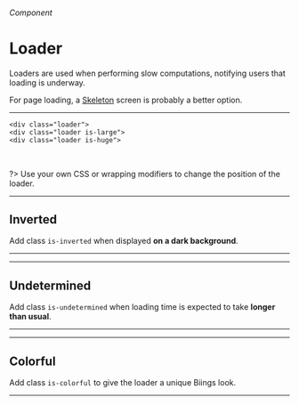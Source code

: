 <h6 class="subtitle is-5 has-text-grey">Component</h6><h1 class="title is-serif is-1">Loader</h1>
<p class="subtitle is-5">
    <span class="has-text-weight-semibold">Loaders</span> are used when performing slow computations, notifying users that loading is underway.
</p>

<div class="subtitle is-6">
    For page loading, a <a href="#/skeleton">Skeleton</a> screen is probably a better option.
</div>

<hr class="is-visible is-large">

<div class="box is-well is-large is-marginless has-text-centered">
    <div class="level">
        <div class="level-item"><div class="loader"></div></div>
        <div class="level-item"><div class="loader is-large"></div></div>
        <div class="level-item"><div class="loader is-huge"></div></div>
    </div>
</div>
    
    <div class="loader">
    <div class="loader is-large">
    <div class="loader is-huge">
<br>

?> Use your own CSS or wrapping modifiers to change the position of the loader.

<hr class="is-large is-visible">

<h2 class="title is-4">Inverted</h2>

Add class `is-inverted` when displayed <strong>on a dark background</strong>.

<hr class="is-small">

<div class="box has-background-grey-darker is-large has-text-centered">
    <div class="loader is-large is-inverted"></div>
</div>

<hr class="is-large is-visible">

<h2 class="title is-4">Undetermined</h2>

Add class `is-undetermined` when loading time is expected to take <strong>longer than usual</strong>.
<hr class="is-small">
<div class="box">
    <div class="loader is-large is-undetermined"></div>
</div>

<hr class="is-large is-visible">

<h2 class="title is-4">Colorful</h2>

Add class `is-colorful` to give the loader a unique Biings look.

<hr class="is-small">

<div class="box">
    <div class="loader is-large is-colorful"></div>
</div>

